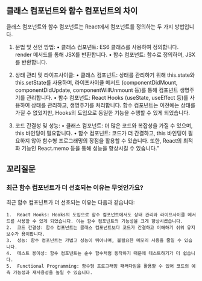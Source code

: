 ## 클래스 컴포넌트와 함수 컴포넌트의 차이

클래스 컴포넌트와 함수 컴포넌트는 React에서 컴포넌트를 정의하는 두 가지 방법입니다.

1. 문법 및 선언 방법:
   • 클래스 컴포넌트: ES6 클래스를 사용하여 정의합니다. render 메서드를 통해 JSX를 반환합니다.
   • 함수 컴포넌트: 함수로 정의하며, JSX를 반환합니다.

2. 상태 관리 및 라이프사이클:
   • 클래스 컴포넌트: 상태를 관리하기 위해 this.state와 this.setState를 사용하며, 라이프사이클 메서드 (componentDidMount, componentDidUpdate, componentWillUnmount 등)를 통해 컴포넌트 생명주기를 관리합니다.
   • 함수 컴포넌트: React Hooks (useState, useEffect 등)를 사용하여 상태를 관리하고, 생명주기를 처리합니다. 함수 컴포넌트는 이전에는 상태를 가질 수 없었지만, Hooks의 도입으로 동일한 기능을 수행할 수 있게 되었습니다.

3. 코드 간결성 및 성능:
   • 클래스 컴포넌트: 더 많은 코드와 복잡성을 가질 수 있으며, this 바인딩이 필요합니다.
   • 함수 컴포넌트: 코드가 더 간결하고, this 바인딩이 필요하지 않아 함수형 프로그래밍의 장점을 활용할 수 있습니다. 또한, React의 최적화 기능인 React.memo 등을 통해 성능을 향상시킬 수 있습니다.”

## 꼬리질문

### 최근 함수 컴포넌트가 더 선호되는 이유는 무엇인가요?

최근 함수 컴포넌트가 더 선호되는 이유는 다음과 같습니다:

    1.	React Hooks: Hooks의 도입으로 함수 컴포넌트에서도 상태 관리와 라이프사이클 메서드를 사용할 수 있게 되었습니다. 이는 함수 컴포넌트의 기능성을 크게 향상시켰습니다.
    2.	코드 간결성: 함수 컴포넌트는 클래스 컴포넌트보다 코드가 간결하고 이해하기 쉬워 유지보수가 용이합니다.
    3.	성능: 함수 컴포넌트는 가볍고 성능이 뛰어나며, 불필요한 메모리 사용을 줄일 수 있습니다.
    4.	테스트 용이성: 함수 컴포넌트는 순수 함수처럼 동작하기 때문에 테스트하기가 더 쉽습니다.
    5.	Functional Programming: 함수형 프로그래밍 패러다임을 활용할 수 있어 코드의 예측 가능성과 재사용성을 높일 수 있습니다.
